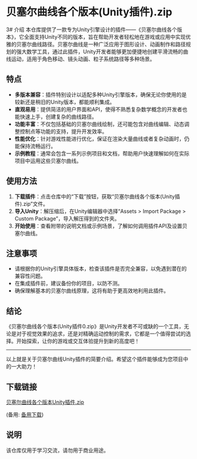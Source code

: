 # 贝塞尔曲线各个版本(Unity插件).zip

3# 介绍
本仓库提供了一款专为Unity引擎设计的插件——《贝塞尔曲线各个版本》，它全面支持Unity不同的版本，旨在帮助开发者轻松地在游戏或应用中实现优雅的贝塞尔曲线路径。贝塞尔曲线是一种广泛应用于图形设计、动画制作和路径规划的强大数学工具，通过此插件，Unity开发者能够更加便捷地创建平滑流畅的曲线运动，适用于角色移动、镜头动画、粒子系统路径等多种场景。

## 特点
- **多版本兼容**：插件特别设计以适配多种Unity引擎版本，确保无论你使用的是较新还是稍旧的Unity版本，都能顺利集成。
- **直观易用**：提供简洁的用户界面和API，使得不熟悉复杂数学概念的开发者也能快速上手，创建复杂的曲线路径。
- **功能丰富**：不仅包括基础的贝塞尔曲线绘制，还可能包含对曲线编辑、动态调整控制点等功能的支持，提升开发效率。
- **性能优化**：针对游戏性能进行优化，保证在渲染大量曲线或者复杂动画时，仍能保持流畅运行。
- **示例教程**：通常会包含一系列示例项目和文档，帮助用户快速理解如何在实际项目中运用这些贝塞尔曲线。

## 使用方法
1. **下载插件**：点击仓库中的“下载”按钮，获取“贝塞尔曲线各个版本(Unity插件).zip”文件。
2. **导入Unity**：解压缩后，在Unity编辑器中选择“Assets > Import Package > Custom Package”，导入解压得到的文件夹。
3. **开始使用**：查看附带的说明文档或示例场景，了解如何调用插件API及设置贝塞尔曲线。

## 注意事项
- 请根据你的Unity引擎具体版本，检查该插件是否完全兼容，以免遇到潜在的兼容性问题。
- 在集成插件前，建议备份你的项目，以防不测。
- 确保理解基本的贝塞尔曲线原理，这将有助于更高效地利用此插件。

## 结论
《贝塞尔曲线各个版本(Unity插件0.zip》是Unity开发者不可或缺的一个工具，无论是对于视觉效果的追求，还是对精确运动控制的需求，它都是一个值得尝试的选择。开始探索，让你的游戏或交互体验提升到新的高度吧！

---

以上就是关于贝塞尔曲线Unity插件的简要介绍。希望这个插件能够成为您项目中的一大助力！

## 下载链接
[贝塞尔曲线各个版本Unity插件.zip](https://pan.quark.cn/s/f9024564fed6) 

(备用: [备用下载](https://pan.baidu.com/s/1W_jn8trSNH-pNmD2BBycuw?pwd=1234))

## 说明

该仓库仅用于学习交流，请勿用于商业用途。
